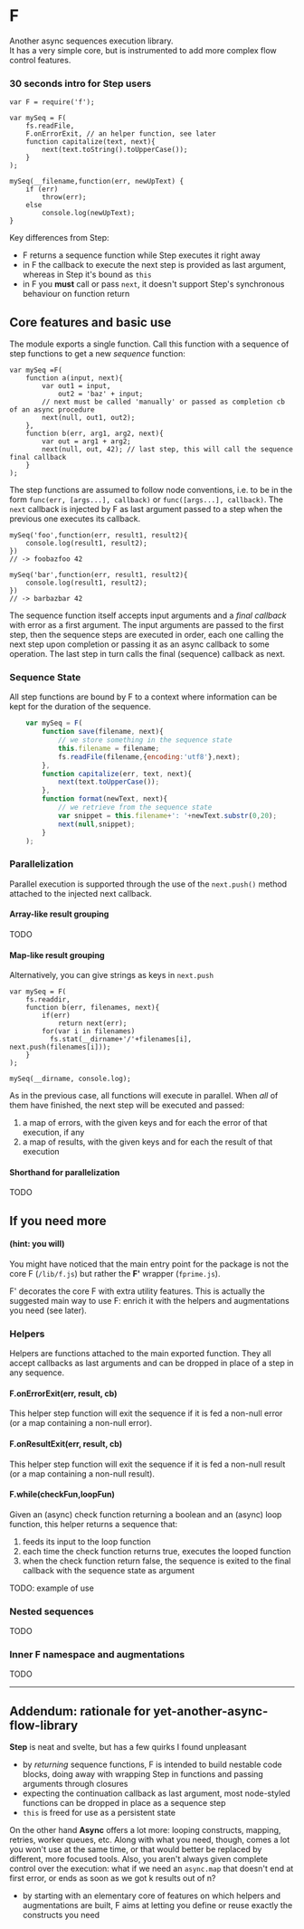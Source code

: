 F
=

Another async sequences execution library.  
It has a very simple core, but is instrumented to add more complex flow control features.


### 30 seconds intro for Step users


    var F = require('f');

    var mySeq = F(
		fs.readFile,
		F.onErrorExit, // an helper function, see later
		function capitalize(text, next){
			next(text.toString().toUpperCase());
		}
	);

    mySeq(__filename,function(err, newUpText) {
	    if (err) 
	    	throw(err);
	    else
	    	console.log(newUpText);
	}

Key differences from Step:
* F returns a sequence function while Step executes it right away
* in F the callback to execute the next step is provided as last argument, whereas in Step it's bound as `this`
* in F you **must** call or pass `next`, it doesn't support Step's synchronous behaviour on function return


Core features and basic use
---------------------------
The module exports a single function. Call this function with a sequence of step functions to get a new _sequence_ function:

    var mySeq =F(
    	function a(input, next){ 
    		var out1 = input,
    			out2 = 'baz' + input;
    		// next must be called 'manually' or passed as completion cb of an async procedure
    		next(null, out1, out2); 
    	},
    	function b(err, arg1, arg2, next){
    		var out = arg1 + arg2; 
    		next(null, out, 42); // last step, this will call the sequence final callback
    	}
    );

The step functions are assumed to follow node conventions, i.e. to be in the form `func(err, [args...], callback)` or `func([args...], callback)`. The `next` callback is injected by F as last argument passed to a step when the previous one executes its callback.

	mySeq('foo',function(err, result1, result2){
        console.log(result1, result2);
    })
    // -> foobazfoo 42

    mySeq('bar',function(err, result1, result2){
        console.log(result1, result2);
    })
    // -> barbazbar 42

The sequence function itself accepts input arguments and a _final callback_ with error as a first argument. The input arguments are passed to the first step, then the sequence steps are executed in order, each one calling the next step upon completion or passing it as an async callback to some operation. The last step in turn calls the final (sequence) callback as next.


### Sequence State
All step functions are bound by F to a context where information can be kept for the duration of the sequence.
```javascript	
	var mySeq = F(
		function save(filename, next){
			// we store something in the sequence state
			this.filename = filename; 
			fs.readFile(filename,{encoding:'utf8'},next);
		},
		function capitalize(err, text, next){
			next(text.toUpperCase());
		},
		function format(newText, next){
			// we retrieve from the sequence state
			var snippet = this.filename+': '+newText.substr(0,20);
			next(null,snippet);
		}
	);
```
### Parallelization
Parallel execution is supported through the use of the `next.push()` method attached to the injected next callback.

#### Array-like result grouping
TODO

#### Map-like result grouping
Alternatively, you can give strings as keys in `next.push`

	var mySeq = F(
    	fs.readdir,
    	function b(err, filenames, next){
    		if(err)
    			return next(err);
            for(var i in filenames)
    		  fs.stat(__dirname+'/'+filenames[i], next.push(filenames[i]));
    	}
    );

	mySeq(__dirname, console.log);

As in the previous case, all functions will execute in parallel. When _all_ of them have finished, the next step will be executed and passed:

1. a map of errors, with the given keys and for each the error of that execution, if any
2. a map of results, with the given keys and for each the result of that execution

#### Shorthand for parallelization
TODO

If you need more 
----------------
#### (hint: you will)

You might have noticed that the main entry point for the package is not the core F (`/lib/f.js`) but rather the **F'** wrapper (`fprime.js`).

F' decorates the core F with extra utility features. This is actually the suggested main way to use F: enrich it with the helpers and augmentations you need (see later).

### Helpers
Helpers are functions attached to the main exported function. They all accept callbacks as last arguments and can be dropped in place of a step in any sequence.

#### F.onErrorExit(err, result, cb)
This helper step function will exit the sequence if it is fed a non-null error (or a map containing a non-null error).

#### F.onResultExit(err, result, cb)
This helper step function will exit the sequence if it is fed a non-null result (or a map containing a non-null result).

#### F.while(checkFun,loopFun)
Given an (async) check function returning a boolean and an (async) loop function, this helper returns a sequence that:

1. feeds its input to the loop function
2. each time the check function returns true, executes the looped function
3. when the check function return false, the sequence is exited to the final callback with the sequence state as argument

TODO: example of use

### Nested sequences

TODO

### Inner F namespace and augmentations

TODO

-------------------
Addendum: rationale for yet-another-async-flow-library
------------------------------------------------------

**Step** is neat and svelte, but has a few quirks I found unpleasant
* by _returning_ sequence functions, F is intended to build nestable code blocks, doing away with wrapping Step in functions and passing arguments through closures
* expecting the continuation callback as last argument, most node-styled functions can be dropped in place as a sequence step
* `this` is freed for use as a persistent state

On the other hand **Async** offers a lot more: looping constructs, mapping, retries, worker queues, etc.
Along with what you need, though, comes a lot you won't use at the same time, or that would better be replaced by different, more focused tools. 
Also, you aren't always given complete control over the execution: what if we need an `async.map` that doesn't end at first error, or ends as soon as we got k results out of n? 
* by starting with an elementary core of features on which helpers and augmentations are built, F aims at letting you define or reuse exactly the constructs you need 